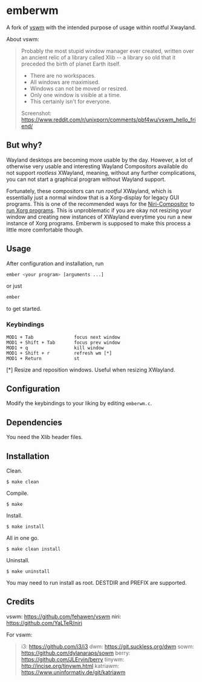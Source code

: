 # emberwm

A fork of [vswm](https://github.com/fehawen/vswm) with the intended purpose of usage within rootful Xwayland.

About vswm:

> Probably the most stupid window manager ever created, written over an ancient
> relic of a library called Xlib -- a library so old that it preceded the birth
> of planet Earth itself.
> 
> - There are no workspaces.
> - All windows are maximised.
> - Windows can not be moved or resized.
> - Only one window is visible at a time.
> - This certainly isn't for everyone.
> 
> Screenshot: https://www.reddit.com/r/unixporn/comments/pbf4wu/vswm_hello_friend/

## But why?

Wayland desktops are becoming more usable by the day. However, a lot of otherwise very usable and interesting Wayland Compositors available do not support *rootless* XWayland, meaning, without any further complications, you can not start a graphical program without Wayland support.

Fortunately, these compositors can run *rootful* XWayland, which is essentially just a normal window that is a Xorg-display for legacy GUI programs. This is one of the recommended ways for the [Niri-Compositor](https://github.com/YaLTeR/niri) to [run Xorg programs](https://github.com/YaLTeR/niri/wiki/Xwayland). This is unproblematic if you are okay not resizing your window and creating new instances of XWayland everytime you run a new instance of Xorg programs. Emberwm is supposed to make this process a little more comfortable though. 

## Usage

After configuration and installation, run

```bash
ember <your program> [arguments ...]
```

or just

```bash
ember
```

to get started.

### Keybindings

```
MOD1 + Tab               focus next window
MOD1 + Shift + Tab       focus prev window
MOD1 + q                 kill window
MOD1 + Shift + r         refresh wm [*]
MOD1 + Return            st
```

[*] Resize and reposition windows. Useful when resizing XWayland.

## Configuration

Modify the keybindings to your liking by editing `emberwm.c`.

## Dependencies

You need the Xlib header files.


## Installation

Clean.

    $ make clean

Compile.

    $ make

Install.

    $ make install

All in one go.

    $ make clean install

Uninstall.

    $ make uninstall

You may need to run install as root.
DESTDIR and PREFIX are supported.


## Credits

vswm: https://github.com/fehawen/vswm
niri: https://github.com/YaLTeR/niri

For vswm:
> i3: https://github.com/i3/i3
> dwm: https://git.suckless.org/dwm
> sowm: https://github.com/dylanaraps/sowm
> berry: https://github.com/JLErvin/berry
> tinywm: http://incise.org/tinywm.html
> katriawm: https://www.uninformativ.de/git/katriawm
